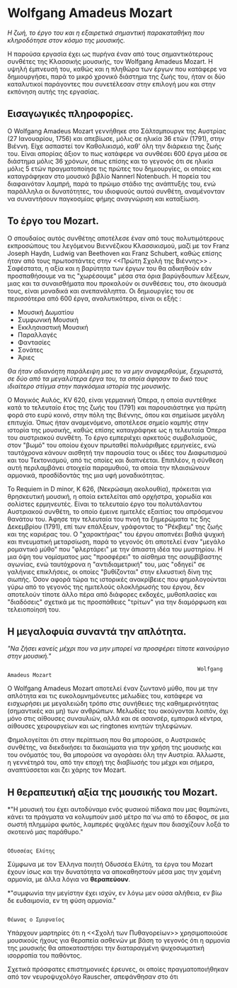 # Wolfgang Amadeus Mozart


*Η ζωή, το έργο του και η εξαιρετικά σημαντική παρακαταθήκη που κληροδότησε στον κόσμο της μουσικής.* 

Η παρούσα εργασία έχει ως πυρήνα έναν από τους σημαντικότερους συνθέτες της Κλασσικής μουσικής, τον Wolfgang Amadeus Mozart. Η υψηλή έμπνευσή του, καθώς και η πληθώρα των έργων που κατάφερε να δημιουργήσει, παρά το μικρό χρονικό διάστημα της ζωής του, ήταν οι δύο καταλυτικοί παράγοντες που συνετέλεσαν στην επιλογή μου και στην εκπόνηση αυτής της εργασίας. 


## Εισαγωγικές πληροφορίες.

Ο Wolfgang Amadeus Mozart γεννήθηκε στο Σάλτσμπουργκ της Αυστρίας (27 Ιανουαρίου, 1756) και απεβίωσε, μόλις σε ηλικία 36 ετών (1791), στην Βιέννη. Είχε ασπαστεί τον Καθολικισμό, καθ' όλη την διάρκεια της ζωής του. Είναι απορίας άξιον το πως κατάφερε να συνθέσει 600 έργα μέσα σε διάστημα μόλις 36 χρόνων, όπως επίσης και το γεγονός ότι σε ηλικία μόλις 5 ετών πραγματοποίησε τις πρώτες του δημιουργίες, οι οποίες και καταγράφηκαν στο μουσικό βιβλίο Nannerl Notenbuch. Η πορεία του διαφαινόταν λαμπρή, παρά το πρώιμο στάδιο της ανάπτυξής του, ενώ παράλληλα οι δυνατότητες, του ιδιοφυούς αυτού συνθέτη, αναμένονταν να συναντήσουν παγκοσμίας φήμης αναγνώριση και καταξίωση.   

## Το έργο του Mozart. 

Ο σπουδαίος αυτός συνθέτης αποτέλεσε έναν από τους πολυτιμότερους εκπροσώπους του λεγόμενου Βιεννέζικου Κλασσικισμού, μαζί με τον Franz Joseph Haydn, Ludwig van Beethoven και Franz Schubert, καθώς επίσης ήταν από τους πρωτοστάντες στην <<Πρώτη Σχολή της Βιέννης>> . Σαφέστατα, η αξία και η βαρύτητα των έργων του θα αδικηθούν εάν προσπαθήσουμε να τις "χωρέσουμε" μέσα στα όρια βαρύγδουπων λέξεων, μιας και τα συναισθήματα που προκαλούν οι συνθέσεις του, στο άκουσμά τους, είναι μοναδικά και ανεπανάληπτα. Οι δημιουργίες του σε περισσότερα από 600 έργα, αναλυτικότερα, είναι οι εξής :


- Μουσική Δωματίου
- Συμφωνική Μουσική 
- Εκκλησιαστική Μουσική 
- Παραλλαγές 
- Φαντασίες 
- Σονάτες 
- Άριες


*Θα ήταν αδιανόητη παράλειψη μας το να μην αναφερθούμε, ξεχωριστά, σε δύο από τα μεγαλύτερα έργα του, τα οποία άφησαν το δικό τους ιδιαίτερο στίγμα στην παγκόσμια ιστορία της μουσικής.*


Ο Μαγικός Αυλός, KV 620, είναι γερμανική Όπερα, η οποία συντέθηκε κατά το τελευταίο έτος της ζωής του (1791) και παρουσιάστηκε για πρώτη φορά στο ευρύ κοινό, στην πόλη της Βιέννης, όπου και σημείωσε μεγάλη επιτυχία. Όπως ήταν αναμενόμενο, αποτέλεσε σημείο καμπής στην ιστορία της μουσικής, καθώς επίσης καταγράφηκε ως η τελευταία Όπερα του αυστριακού συνθέτη. Το έργο εμπεριέχει αρκετούς συμβολισμούς, στον "βωμό" του οποίου έχουν πρωταθεί πολυάριθμες ερμηνείες, ενώ ταυτόχρονα κάνουν αισθητή την παρουσία τους οι ιδέες του Διαφωτισμού και του Τεκτονισμού, από τις οποίες και διαπνέεται. Επιπλέον, η σύνθεση αυτή περιλαμβάνει στοιχεία παραμυθιού, τα οποία την πλαισιώνουν αρμονικά, προσδίδοντάς της μια υφή μοναδικότητας.


Το Requiem in D minor, K 626, (Νεκρώσιμη ακολουθία), πρόκειται για θρησκευτική μουσική, η οποία εκτελείται από ορχήστρα, χορωδία και σολίστες ερμηνευτές. Είναι το τελευταίο έργο του πολυτάλαντου Αυστριακού συνθέτη, το οποίο έμεινε ημιτελές εξαιτίας του απρόσμενου θανάτου του. Άφησε την τελευταία του πνοή τα ξημερώματα τις 5ης Δεκεμβρίου (1791), επί των επάλξεων, γράφοντας το "Ρέκβιεμ" της ζωής και της καριέρας του. Ο "χαρακτήρας" του έργου αποπνέει βαθιά ψυχική και πνευματική μεταρσίωση, παρά το γεγονός ότι αποτελεί έναν "μεγάλο ρομαντικό μύθο" που "φλερτάρει" με την άπιαστη ιδέα του μυστηρίου. Η μια όψη του νομίσματος μας "προσφέρει" το αίσθημα της ασυμβίβαστης αγωνίας, ενώ ταυτόχρονα η "αντιδιαμετρική" του, μας "οδηγεί" σε γαλήνιες επικλήσεις, οι οποίες "βυθίζονται" στην ελκυστική δίνη της σιωπής. Όσον αφορά τώρα τις ιστορικές ανακρίβειες που φημολογούνται γύρω από το γεγονός της ημιτελούς ολοκλήρωσής του έργου, δεν αποτελούν τίποτε άλλο πέρα από διάφορες εκδοχές, μυθοπλασίες και "διαδόσεις" σχετικά με τις προσπάθειες "τρίτων" για την διαμόρφωση και  τελειοποίησή του.

## Η μεγαλοφυία συναντά την απλότητα.

*"Να ζήσει κανείς μέχρι που να μην μπορεί να προσφέρει τίποτε καινούργιο στην μουσική."*

                                                                Wolfgang Amadeus Mozart
                                   
                                   
                                   
Ο Wolfgang Amadeus Mozart αποτελεί έναν ζωντανό μύθο, που με την απλότητα και τις ευκολομνημόνευτες μελωδίες του, κατάφερε να εισχωρήσει με μεγαλειώδη τρόπο στις συνήθειες της καθημερινότητας (σημαντικές και μη) των ανθρώπων. Μελωδίες του ακούγονται λοιπόν, όχι μόνο στις αίθουσες συναυλιών, αλλά και σε ασανσέρ, εμπορικά κέντρα, αίθουσες χειρουργείων και ως ringtones κινητών τηλεφώνων.

Φημολογείται ότι στην περίπτωση που θα μπορούσε, ο Αυστριακός συνθέτης, να διεκδικήσει τα δικαιώματα για την χρήση της μουσικής και του ονόματός του, θα μπορούσε να αγοράσει όλη την Αυστρία. Άλλωστε, η γεννέτηρά του, από την εποχή της διαβίωσής του μέχρι και σήμερα, αναπτύσσεται και ζει χάρης τον Mozart. 

## Η θεραπευτική αξία της μουσικής του Mozart.

*"Η μουσική του έχει αυτοδύναμο ενός φυσικού πίδακα που μας θαμπώνει, κάνει τα πράγματα να κολυμπούν μισό μέτρο πα΄νω από το έδαφος, σε μια σωστή πλημμύρα φωτός, λαμπερές ψιχάλες ήχων που διασχίζουν λοξά το σκοτεινό μας παράθυρο."



                                                                           Οδυσσέας Ελύτης
                                                                           
Σύμφωνα με τον Έλληνα ποιητή Οδυσσέα Ελύτη, τα έργα του Mozart έχουν ίσως και την δυνατότητα να αποκαθηστούν μέσα μας την χαμένη αρμονία, με άλλα λόγια να **θεραπεύουν**. 

*"συμφωνία την μεγίστην έχει ισχύν, εν λόγω μεν ούσα αλήθεια, εν βίω δε ευδαιμονία, εν τη φύση αρμονία."



                                                                       Θέωνας ο Σμυρναίος
                                                                       
Υπάρχουν μαρτηρίες ότι η <<Σχολή των Πυθαγορείων>> χρησιμοποιούσε μουσικούς ήχους για θεραπεία ασθενών με βάση το γεγονός ότι η αρμονία της μουσικής θα αποκαταστήσει την διαταραγμένη ψυχοσωματική ισορροπία του παθόντος. 

Σχετικά πρόσφατες επιστημονικές έρευνες, οι οποίες πραγματοποιήθηκαν από τον νευροψυχολόγο Rauscher, απεφάνθησαν στο ότι 











